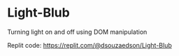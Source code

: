 # Light-Blub
Turning light on and off using DOM manipulation

Replit code: https://replit.com/@dsouzaedson/Light-Blub
